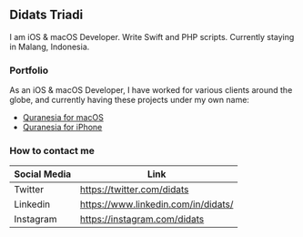 ## Didats Triadi 

I am iOS & macOS Developer. Write Swift and PHP scripts. Currently staying in Malang, Indonesia.

### Portfolio

As an iOS & macOS Developer, I have worked for various clients around the globe, and currently having these projects under my own name:

* [Quranesia for macOS](https://rimbunesia.com/apps/quranesia-mac/)
* [Quranesia for iPhone](https://apps.apple.com/id/app/quranesia/id866235794)

### How to contact me

|  Social Media  | Link  |
|---|---|
|  Twitter | https://twitter.com/didats |
|  Linkedin |  https://www.linkedin.com/in/didats/ |
|  Instagram |  https://instagram.com/didats |

<!--
**didats/didats** is a ✨ _special_ ✨ repository because its `README.md` (this file) appears on your GitHub profile.

Here are some ideas to get you started:

- 🔭 I’m currently working on ...
- 🌱 I’m currently learning ...
- 👯 I’m looking to collaborate on ...
- 🤔 I’m looking for help with ...
- 💬 Ask me about ...
- 📫 How to reach me: ...
- 😄 Pronouns: ...
- ⚡ Fun fact: ...
-->
